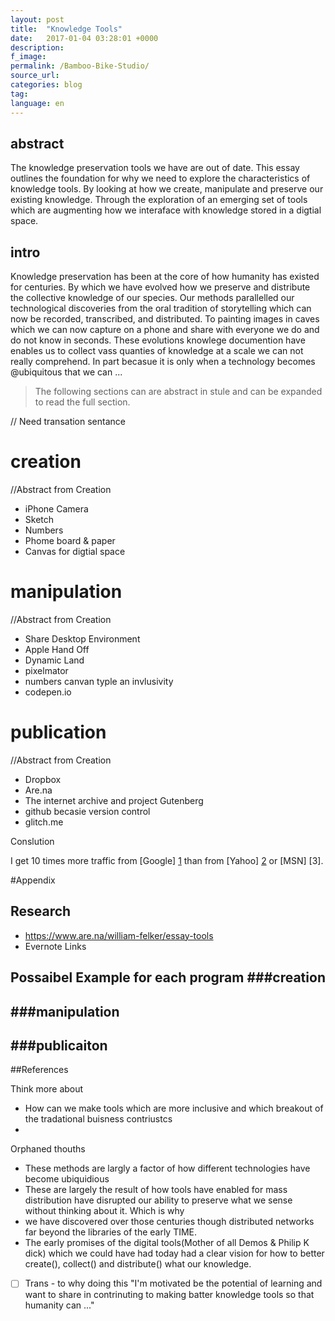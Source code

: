```yaml
---
layout: post
title:  "Knowledge Tools"
date:   2017-01-04 03:28:01 +0000
description:
f_image:
permalink: /Bamboo-Bike-Studio/
source_url:
categories: blog
tag:
language: en
---
```


## abstract
​The knowledge preservation tools we have are out of date. This essay outlines the foundation for why we need to explore the characteristics of knowledge tools. By looking at how we create, manipulate and preserve our existing knowledge. Through the exploration of an emerging set of tools which are augmenting how we interaface with knowledge stored in a digtial space.

## intro
Knowledge preservation has been at the core of how humanity has existed for centuries. By which we have evolved how we preserve and distribute the collective knowledge of our species. Our methods parallelled our technological discoveries from the oral tradition of storytelling which can now be recorded, transcribed, and distributed. To painting images in caves which we can now capture on a phone and share with everyone we do and do not know in seconds. These evolutions knowlege documention have enables us to collect vass quanties of knowledge at a scale we can not really comprehend. In part becasue it is only when a technology becomes @ubiquitous that we can ...

> The following sections can are abstract in stule and can be expanded to read the full section.



// Need transation sentance



# creation
//Abstract from Creation

- iPhone Camera
- Sketch
- Numbers
- Phome board & paper
- Canvas for digtial space


# manipulation
//Abstract from Creation
- Share Desktop Environment
- Apple Hand Off
- Dynamic Land
- pixelmator
- numbers canvan typle an invlusivity
- codepen.io

# publication
//Abstract from Creation
- Dropbox
- Are.na
- The internet archive and project Gutenberg
- github becasie version control
- glitch.me

Conslution

I get 10 times more traffic from [Google] [1] than from
[Yahoo] [2] or [MSN] [3].


#Appendix

## Research
- https://www.are.na/william-felker/essay-tools
- Evernote Links


Possaibel Example for each program
###creation
-

###manipulation
-

###publicaiton
-

##References

  [1]: http://google.com/        "Mother of All Demos"
  [2]: http://search.yahoo.com/  "Yahoo Search"

Think more about
- How can we make tools which are more inclusive and which breakout of the tradational buisness contriustcs
-


Orphaned thouths
- These methods are largly a factor of how different technologies have become ubiquidious
- These are largely the result of how tools have enabled for mass distribution have disrupted our ability to preserve what we sense without thinking about it. Which is why
- we have discovered over those centuries though distributed networks far beyond the libraries of the early TIME.
- The early promises of the digital tools(Mother of all Demos & Philip K dick) which we could have had today had a clear vision for how to better create(), collect() and distribute() what our knowledge.
- [ ] Trans - to why doing this "I'm motivated be the potential of learning and want to share in contrinuting to making batter knowledge tools so that humanity can ..."
